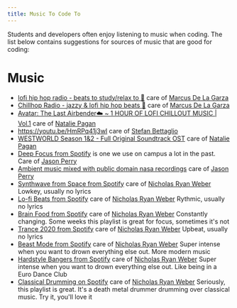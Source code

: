 ```yaml
---
title: Music To Code To
---
```


Students and developers often enjoy listening to music when coding. The list
below contains suggestions for sources of music that are good for coding:

# Music

- [lofi hip hop radio - beats to study/relax to 🐾](https://www.youtube.com/watch?v=7NOSDKb0HlU&feature=youtu.be)
  care of [Marcus De La Garza](https://github.com/MarcusDLG)
- [Chillhop Radio - jazzy & lofi hip hop beats 🐾](https://youtu.be/5yx6BWlEVcY)
  care of [Marcus De La Garza](https://github.com/MarcusDLG)
- [Avatar: The Last Airbender☁️ ~ 1 HOUR OF LOFI CHILLOUT MUSIC | Vol.1](https://www.youtube.com/watch?v=D-ya6U-pbWo)
  care of [Natalie Pagan](https://github.com/natpag)
- https://youtu.be/HmRPq41j3wI care of
  [Stefan Bettaglio](https://github.com/sbettaglio)
- [WESTWORLD Season 1&2 - Full Original Soundtrack OST](https://www.youtube.com/watch?v=F9L4q-0Pi4E)
  care of [Natalie Pagan](https://github.com/natpag)
- [Deep Focus from Spotify](https://open.spotify.com/playlist/37i9dQZF1DWZeKCadgRdKQ?si=gttpuxHsQQmGuFiwhBXD2Q)
  is one we use on campus a lot in the past. Care of
  [Jason Perry](https://github.com/ambetha)
- [Ambient music mixed with public domain nasa recordings](https://somafm.com/missioncontrol/)
  care of [Jason Perry](https://github.com/ambethia)
- [Synthwave from Space from Spotify](https://open.spotify.com/playlist/4sgUux9hmykyWYmVoe4W6p?si=uKugqYJWT16htZ2gMkRYVg)
  care of [Nicholas Ryan Weber](https://github.com/NickRyanWeber)
  Lowkey, usually no lyrics
- [Lo-fi Beats from Spotify](https://open.spotify.com/playlist/37i9dQZF1DWWQRwui0ExPn)
  care of [Nicholas Ryan Weber](https://github.com/NickRyanWeber)
  Rythmic, usually no lyrics
- [Brain Food from Spotify](https://open.spotify.com/playlist/37i9dQZF1DWXLeA8Omikj7)
  care of [Nicholas Ryan Weber](https://github.com/NickRyanWeber)
  Constantly changing. Some weeks this playlist is great for focus, sometimes it's not
- [Trance 2020 from Spotify](https://open.spotify.com/playlist/0Q3ugz23LAXFg2PvXJ8hMx)
  care of [Nicholas Ryan Weber](https://github.com/NickRyanWeber)
  Upbeat, usually no lyrics
- [Beast Mode from Spotify](https://open.spotify.com/playlist/37i9dQZF1DX76Wlfdnj7AP)
  care of [Nicholas Ryan Weber](https://github.com/NickRyanWeber)
  Super intense when you want to drown everything else out. More modern music
- [Hardstyle Bangers from Spotify](https://open.spotify.com/playlist/37i9dQZF1DX0pH2SQMRXnC)
  care of [Nicholas Ryan Weber](https://github.com/NickRyanWeber)
  Super intense when you want to drown everything else out. Like being in a Euro Dance Club
- [Classical Drumming on Spotify](https://open.spotify.com/album/5LTnoeLetitwzhd7gBcPT7)
  care of [Nicholas Ryan Weber](https://github.com/NickRyanWeber)
  Seriously, this playlist is great. It's a death metal drummer drumming over classical music. Try it, you'll love it
